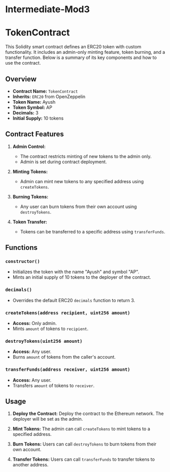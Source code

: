 # Intermediate-Mod3
# TokenContract

This Solidity smart contract defines an ERC20 token with custom functionality. It includes an admin-only minting feature, token burning, and a transfer function. Below is a summary of its key components and how to use the contract.

## Overview

- **Contract Name:** `TokenContract`
- **Inherits:** `ERC20` from OpenZeppelin
- **Token Name:** Ayush
- **Token Symbol:** AP
- **Decimals:** 3
- **Initial Supply:** 10 tokens

## Contract Features

1. **Admin Control:**
   - The contract restricts minting of new tokens to the admin only.
   - Admin is set during contract deployment.

2. **Minting Tokens:**
   - Admin can mint new tokens to any specified address using `createTokens`.

3. **Burning Tokens:**
   - Any user can burn tokens from their own account using `destroyTokens`.

4. **Token Transfer:**
   - Tokens can be transferred to a specific address using `transferFunds`.

## Functions

### `constructor()`
- Initializes the token with the name "Ayush" and symbol "AP".
- Mints an initial supply of 10 tokens to the deployer of the contract.

### `decimals()`
- Overrides the default ERC20 `decimals` function to return 3.

### `createTokens(address recipient, uint256 amount)`
- **Access:** Only admin.
- Mints `amount` of tokens to `recipient`.

### `destroyTokens(uint256 amount)`
- **Access:** Any user.
- Burns `amount` of tokens from the caller's account.

### `transferFunds(address receiver, uint256 amount)`
- **Access:** Any user.
- Transfers `amount` of tokens to `receiver`.

## Usage

1. **Deploy the Contract:**
   Deploy the contract to the Ethereum network. The deployer will be set as the admin.

2. **Mint Tokens:**
   The admin can call `createTokens` to mint tokens to a specified address.

3. **Burn Tokens:**
   Users can call `destroyTokens` to burn tokens from their own account.

4. **Transfer Tokens:**
   Users can call `transferFunds` to transfer tokens to another address.

